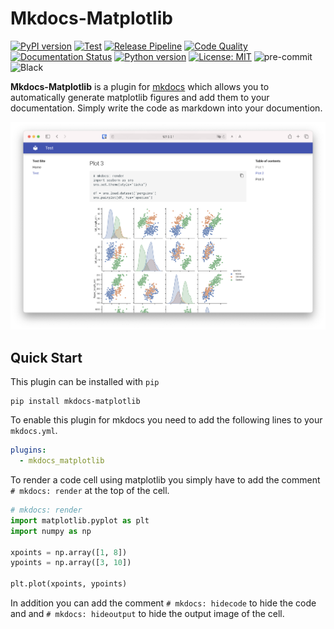 # Mkdocs-Matplotlib

[![PyPI version](https://badge.fury.io/py/mkdocs-matplotlib.svg)](https://badge.fury.io/py/mkdocs-matplotlib)
[![Test](https://github.com/AnHo4ng/mkdocs-matplotlib/actions/workflows/test.yml/badge.svg)](https://github.com/AnHo4ng/mkdocs-matplotlib/actions/workflows/test.yml)
[![Release Pipeline](https://github.com/AnHo4ng/mkdocs-matplotlib/actions/workflows/release.yml/badge.svg)](https://github.com/AnHo4ng/mkdocs-matplotlib/actions/workflows/release.yml)
[![Code Quality](https://github.com/AnHo4ng/mkdocs-matplotlib/actions/workflows/conde_quality.yml/badge.svg)](https://github.com/AnHo4ng/mkdocs-matplotlib/actions/workflows/conde_quality.yml)
[![Documentation Status](https://readthedocs.org/projects/mkdocs-matplotlib/badge/?version=latest)](https://mkdocs-matplotlib.readthedocs.io/en/latest/?badge=latest)
[![Python version](https://img.shields.io/badge/python-3.8-blue.svg)](https://pypi.org/project/kedro/)
[![License: MIT](https://img.shields.io/badge/License-MIT-yellow.svg)](https://github.com/AnHo4ng/mkdocs-matplotlib/blob/master/LICENCE)
![pre-commit](https://img.shields.io/badge/pre--commit-enabled-brightgreen?logo=pre-commit&logoColor=white)
![Black](https://img.shields.io/badge/code%20style-black-000000.svg)

**Mkdocs-Matplotlib** is a plugin for [mkdocs](https://www.mkdocs.org/) which allows you to automatically generate matplotlib figures and add them to your documentation.
Simply write the code as markdown into your documention.

![screenshot](docs/assets/screenshot.png)

## Quick Start

This plugin can be installed with `pip`

```shell
pip install mkdocs-matplotlib
```
To enable this plugin for mkdocs you need to add the following lines to your `mkdocs.yml`.

```yaml
plugins:
  - mkdocs_matplotlib
```

To render a code cell using matplotlib you simply have to add the comment `# mkdocs: render` at the top of the cell.

```python
# mkdocs: render
import matplotlib.pyplot as plt
import numpy as np

xpoints = np.array([1, 8])
ypoints = np.array([3, 10])

plt.plot(xpoints, ypoints)
```

In addition you can add the comment `# mkdocs: hidecode` to hide  the code and and `# mkdocs: hideoutput` to hide the output image of the cell.
